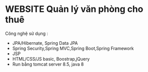 # WEBSITE Quản lý văn phòng cho thuê
Công nghệ sử dụng : 
- JPA/Hibernate, Spring Data JPA
- Spring Security,Spring MVC,Spring Boot,Spring Framework
- JSP
- HTML/CSS/JS basic, Boostrap,jQuery
- Run bằng tomcat server 8.5, java 8
